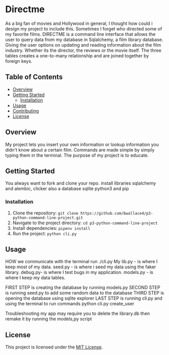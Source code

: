 # Directme


As a big fan of movies and Hollywood in general, I thought how could i design my project to include this. Sometimes I forget who directed some of my favorite films. 
DIRECTME is a command line interface that allows the user to query data from my database in Sqlalchemy, a film library database. Giving the user options on updating and reading information about the film industry. Whether its the director, the reviews or the movie itself. The three tables creates a one-to-many relationship and are joined together by foreign keys. 

## Table of Contents

- [Overview](#overview)
- [Getting Started](#getting-started)
  - [Installation](#installation)
- [Usage](#usage)
- [Contributing](#contributing)
- [License](#license)

## Overview
My project lets you insert your own information or lookup information you didn't know about a certain film. Commands are made simple by simply typing them in the terminal. The purpose of my project is to educate. 


## Getting Started
You always want to fork and clone your repo. install libraries sqlalchemy and alembic, clicker 
also a database sqlite 
python3 and pip 


### Installation

1. Clone the repository: `git clone https://github.com/bwallace4/p3-python-command-line-project.git`
2. Navigate to the project directory: `cd p3-python-command-line-project`
3. Install dependencies: `pipenv install`
4. Run the project: `python cli.py` 

## Usage
HOW we communicate with the terminal run 
 ./cli.py
My lib.py - is where I keep most of my data.
seed.py - is where i seed my data using the faker library.
debug.py-  is where I test bugs in my application.
models.py - is where I keep my data tables.

FIRST STEP is creating the database by running models.py
SECOND STEP is running seed.py to add some random data to the database
THIRD STEP is opening the database using sqlite explorer
LAST STEP is running cli.py and using the terminal to run commands
python cli.py create_user

Troubleshooting my app may require you to delete the library.db then remake it by running the models,py script


## License

This project is licensed under the [MIT License](LICENSE).

